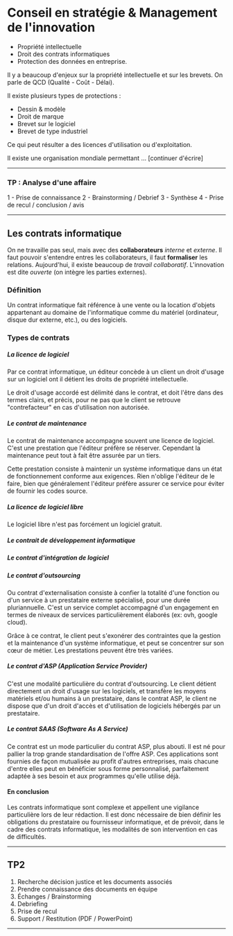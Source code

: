 # Conseil en stratégie & Management de l'innovation

- Propriété  intellectuelle
- Droit des contrats informatiques
- Protection des données en entreprise.

Il y a beaucoup d'enjeux sur la propriété intellectuelle et sur les brevets.
On parle de QCD (Qualité - Coût - Délai).

Il existe plusieurs types de protections :
- Dessin & modèle
- Droit de marque
- Brevet sur le logiciel
- Brevet de type industriel

Ce qui peut résulter a des licences d'utilisation ou d'exploitation.

Il existe une organisation mondiale permettant ... [continuer d'écrire]

---

### TP : Analyse d'une affaire

1 - Prise de connaissance
2 - Brainstorming / Debrief
3 - Synthèse
4 - Prise de recul / conclusion / avis

---

## Les contrats informatique

On ne travaille pas seul, mais avec des **collaborateurs** *interne* et *externe*. Il faut pouvoir s'entendre entres les collaborateurs, il faut **formaliser** les relations.
Aujourd'hui, il existe beaucoup de *travail collaboratif*. L'innovation est dite *ouverte* (on intègre les parties externes).

### Définition

Un contrat informatique fait référence à une vente ou la location d'objets appartenant au domaine de l'informatique comme du matériel (ordinateur, disque dur externe, etc.), ou des logiciels.

### Types de contrats

##### La licence de logiciel

Par ce contrat informatique, un éditeur concède à un client un droit d'usage sur un logiciel ont il détient les droits de propriété intellectuelle.

Le droit d'usage accordé est délimité dans le contrat, et doit l'être dans des termes clairs, et précis, pour ne pas que le client se retrouve "contrefacteur" en cas d'utilisation non autorisée.

##### Le contrat de maintenance

Le contrat de maintenance accompagne souvent une licence de logiciel. C'est une prestation que l'éditeur préfère se réserver. Cependant la maintenance peut tout à fait être assurée par un tiers.

Cette prestation consiste à maintenir un système informatique dans un état de fonctionnement conforme aux exigences. Rien n'oblige l'éditeur de le faire, bien que généralement l'éditeur préfère assurer ce service pour éviter de fournir les codes source.

##### La licence de logiciel libre

Le logiciel libre n'est pas forcément un logiciel gratuit.

##### Le contrait de développement informatique

##### Le contrat d'intégration de logiciel

#####  Le contrat d'outsourcing

Ou contrat d'externalisation consiste à confier la totalité d'une fonction ou d'un service à un prestataire externe spécialisé, pour une durée pluriannuelle. C'est un service complet accompagné d'un engagement en termes de niveaux de services particulièrement élaborés (ex: ovh, google cloud).

Grâce à ce contrat, le client peut s'exonérer des contraintes que la gestion et la maintenance d'un système informatique, et peut se concentrer sur son cœur de métier. Les prestations peuvent être très variées.

##### Le contrat d'ASP (Application Service Provider)

C'est une modalité particulière du contrat d'outsourcing. Le client détient directement un droit d'usage sur les logiciels, et transfère les moyens matériels et/ou humains à un prestataire, dans le contrat ASP, le client ne dispose que d'un droit d'accès et d'utilisation de logiciels hébergés par un prestataire.

##### Le contrat SAAS (Software As A Service)

Ce contrat est un mode particulier du contrat ASP, plus abouti. Il est né pour pallier la trop grande standardisation de l'offre ASP. Ces applications sont fournies de façon mutualisée au profit d'autres entreprises, mais chacune d'entre elles peut en bénéficier sous forme personnalisé, parfaitement adaptée à ses besoin et aux programmes qu'elle utilise déjà.

#### En conclusion

Les contrats informatique sont complexe et appellent une vigilance particulière lors de leur rédaction. Il est donc nécessaire de bien définir les obligations du prestataire ou fournisseur informatique, et de prévoir, dans le cadre des contrats informatique, les modalités de son intervention en cas de difficultés.

---

## TP2

1. Recherche décision justice et les documents associés
2. Prendre connaissance des documents en équipe
3. Échanges / Brainstorming
4. Debriefing
5. Prise de recul
6. Support / Restitution (PDF / PowerPoint)

---
